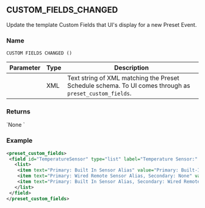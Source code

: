 ## CUSTOM\_FIELDS\_CHANGED

Update the template Custom Fields that UI's display for a new Preset Event.


### Name

`CUSTOM FIELDS CHANGED ()`


| Parameter | Type | Description                                                                                            |
| --------- | ---- | ------------------------------------------------------------------------------------------------------ |
|           | XML  | Text string of XML matching the Preset Schedule schema. To UI comes through as `preset_custom_fields`. |



### Returns

\`None
\`

### Example

```xml
<preset_custom_fields>
 <field id="TemperatureSensor" type="list" label="Temperature Sensor:" default="Primary: Built-In Sensor, Secondary: None">
   <list>
    <item text="Primary: Built In Sensor Alias" value="Primary: Built-In Sensor, Secondary: None"/>                    
    <item text="Primary: Wired Remote Sensor Alias, Secondary: None" value="Primary: Wired Remote Sensor, Secondary: None"/>
    <item text="Primary: Built In Sensor Alias, Secondary: Wired Remote Sensor Alias" value="Primary: Built-In Sensor, Secondary:           Wired Remote Sensor"/<item text="Primary: Wired Remote Sensor Alias, Secondary: Built In Sensor Alias" value="Primary: Wired           Remote Sensor, Secondary: Built-In Sensor"/>
   </list>
 </field>
</preset_custom_fields>
```
